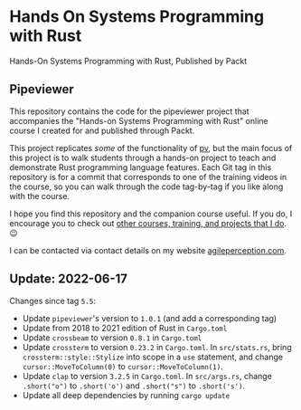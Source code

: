 # Hands On Systems Programming with Rust

Hands-On Systems Programming with Rust, Published by Packt

## Pipeviewer

This repository contains the code for the pipeviewer project that accompanies the
"Hands-on Systems Programming with Rust" online course I created for and published
through Packt.

This project replicates _some_ of the functionality of [pv], but the main focus of this
project is to walk students through a hands-on project to teach and demonstrate Rust
programming language features.  Each Git tag in this repository is for a commit that
corresponds to one of the training videos in the course, so you can walk through the
code tag-by-tag if you like along with the course.

I hope you find this repository and the companion course useful.  If you do, I
encourage you to check out [other courses, training, and projects that I do](https://agileperception.com). :wink:

I can be contacted via contact details on my website [agileperception.com].

[pv]: http://www.ivarch.com/programs/pv.shtml
[agileperception.com]: https://agileperception.com

## Update: 2022-06-17

Changes since tag `5.5`:

- Update `pipeviewer`'s version to `1.0.1` (and add a corresponding tag)
- Update from 2018 to 2021 edition of Rust in `Cargo.toml`
- Update `crossbeam` to version `0.8.1` in `Cargo.toml`
- Update `crossterm` to version `0.23.2` in `Cargo.toml`. In `src/stats.rs`, bring `crossterm::style::Stylize` into scope in a `use` statement, and change `cursor::MoveToColumn(0)` to `cursor::MoveToColumn(1)`.
- Update `clap` to version `3.2.5` in `Cargo.toml`. In `src/args.rs`, change `.short("o")` to `.short('o')` and `.short("s")` to `.short('s')`.
- Update all deep dependencies by running `cargo update`
